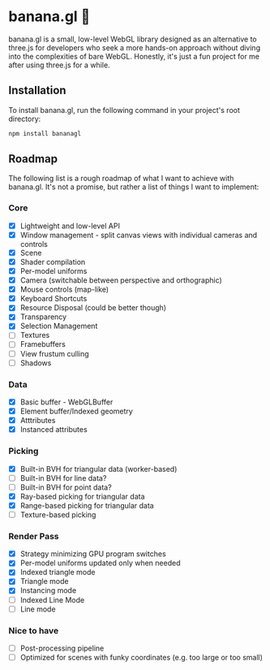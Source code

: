 # banana.gl 🍌

banana.gl is a small, low-level WebGL library designed as an alternative to three.js for developers who seek a more hands-on approach without diving into the complexities of bare WebGL. Honestly, it's just a fun project for me after using three.js for a while.

## Installation

To install banana.gl, run the following command in your project's root directory:

```bash
npm install bananagl
```

## Roadmap

The following list is a rough roadmap of what I want to achieve with banana.gl. It's not a promise, but rather a list of things I want to implement:

### Core

-   [x] Lightweight and low-level API
-   [x] Window management - split canvas views with individual cameras and controls
-   [x] Scene
-   [x] Shader compilation
-   [x] Per-model uniforms
-   [x] Camera (switchable between perspective and orthographic)
-   [x] Mouse controls (map-like)
-   [x] Keyboard Shortcuts
-   [x] Resource Disposal (could be better though)
-   [x] Transparency
-   [x] Selection Management
-   [ ] Textures
-   [ ] Framebuffers
-   [ ] View frustum culling
-   [ ] Shadows

### Data

-   [x] Basic buffer - WebGLBuffer
-   [x] Element buffer/Indexed geometry
-   [x] Atttributes
-   [x] Instanced attributes

### Picking

-   [x] Built-in BVH for triangular data (worker-based)
-   [ ] Built-in BVH for line data?
-   [ ] Built-in BVH for point data?
-   [x] Ray-based picking for triangular data
-   [x] Range-based picking for triangular data
-   [ ] Texture-based picking

### Render Pass

-   [x] Strategy minimizing GPU program switches
-   [x] Per-model uniforms updated only when needed
-   [x] Indexed triangle mode
-   [x] Triangle mode
-   [x] Instancing mode
-   [ ] Indexed Line Mode
-   [ ] Line mode

### Nice to have

-   [ ] Post-processing pipeline
-   [ ] Optimized for scenes with funky coordinates (e.g. too large or too small)
